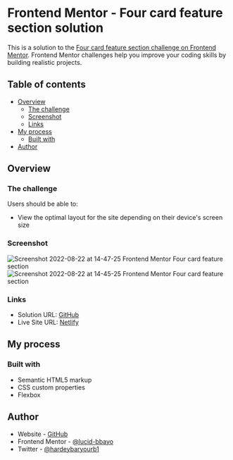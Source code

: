 # Frontend Mentor - Four card feature section solution

This is a solution to the [Four card feature section challenge on Frontend Mentor](https://www.frontendmentor.io/challenges/four-card-feature-section-weK1eFYK). Frontend Mentor challenges help you improve your coding skills by building realistic projects. 

## Table of contents

- [Overview](#overview)
  - [The challenge](#the-challenge)
  - [Screenshot](#screenshot)
  - [Links](#links)
- [My process](#my-process)
  - [Built with](#built-with)
- [Author](#author)

## Overview

### The challenge

Users should be able to:

- View the optimal layout for the site depending on their device's screen size

### Screenshot

![Screenshot 2022-08-22 at 14-47-25 Frontend Mentor Four card feature section](https://user-images.githubusercontent.com/106781345/188586949-43313a82-2269-41bd-973c-5efad13e8eb2.png)
![Screenshot 2022-08-22 at 14-45-25 Frontend Mentor Four card feature section](https://user-images.githubusercontent.com/106781345/188587228-c0395f01-92f1-47f3-9cd8-2367d0d4f6a8.png)

### Links

- Solution URL: [GitHub](https://www.github.com/lucid-bbayo/four-card-section-feaure)
- Live Site URL: [Netlify](https://lucidfourcardsection.netlify.app/)

## My process

### Built with

- Semantic HTML5 markup
- CSS custom properties
- Flexbox

## Author

- Website - [GitHub](https://www.github.com/lucid-bbayo/testimonial-grid-section)
- Frontend Mentor - [@lucid-bbayo](https://www.frontendmentor.io/profile/lucid-bbayo)
- Twitter - [@hardeybaryourb1](https://www.twitter.com/hardeybaryourb1)
